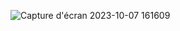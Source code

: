 
![Capture d'écran 2023-10-07 161609](https://github.com/user-attachments/assets/185f93f4-dd4f-4f2e-a1e5-586b7757e25b)
